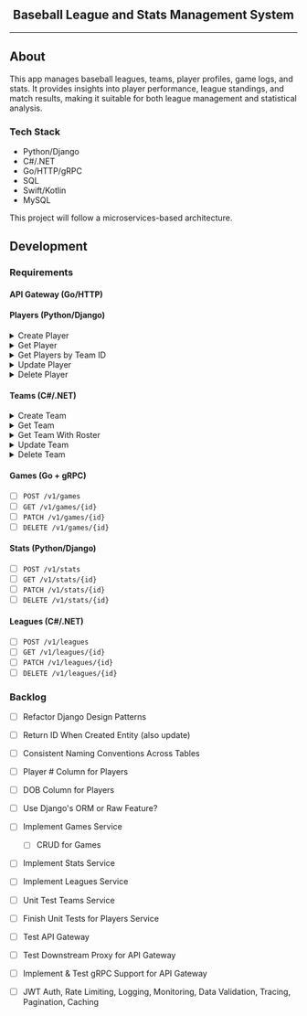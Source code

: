 <div align="center">
    <h2>Baseball League and Stats Management System</h2>
</div>

<hr />

## About

This app manages baseball leagues, teams, player profiles, game logs, and stats.
It provides insights into player performance, league standings, and match results, making it suitable for both league management and statistical analysis.

### Tech Stack

- Python/Django
- C#/.NET
- Go/HTTP/gRPC
- SQL
- Swift/Kotlin
- MySQL

This project will follow a microservices-based architecture.

## Development

### Requirements

#### API Gateway (Go/HTTP)

#### Players (Python/Django)

<details>
    <summary>Create Player</summary>

```bash
curl -i -X POST http://localhost:8080/v1/players \
    -H 'Content-Type: application/json' \
    -d '{
            "name": "Michael Yi",
            "age": 19,
            "height": "5\u0027 10\"",
            "weight": 140,
            "position": "Shortstop",
            "teamId": 1
    }'
```

</details>

<details>
    <summary>Get Player</summary>

```bash
curl -i http://localhost:8080/v1/players/<id>
```

</details>

<details>
    <summary>Get Players by Team ID</summary>

```bash
curl -i http://localhost:8080/v1/players?teamId=<id>
```

</details>


<details>
    <summary>Update Player</summary>

```bash
curl -i -X PATCH http://localhost:8080/v1/players/<id> \
    -H 'Content-Type: application/json' \
    -d '{
            "name": "Michael Yi",
            "age": 19,
            "height": "5\u0027 10\"",
            "weight": 140,
            "position": "Shortstop",
            "teamId": 1
    }'
```

</details>

<details>
    <summary>Delete Player</summary>

```bash
curl -i -X DELETE http://localhost:8080/v1/players/<id>
```

</details>

#### Teams (C#/.NET)

<details>
    <summary>Create Team</summary>

```bash
curl -i -X POST http://localhost:8080/v1/teams \
    -H 'Content-Type: application/json' \
    -d '{
        "name": "Los Angeles Dodgers",
        "leagueId": 1
    }'
```

</details>

<details>
    <summary>Get Team</summary>

```bash
curl -i http://localhost:8080/v1/teams/<id>
```

</details>

<details>
    <summary>Get Team With Roster</summary>

```bash
curl -i http://localhost:8080/v1/teams/with-roster/<id>
```

</details>

<details>
    <summary>Update Team</summary>

```bash
curl -i -X PATCH http://localhost:8080/v1/teams/<id> \
    -H 'Content-Type: application/json' \
    -d '{
        "name": "New York Yankees",
        "leagueId": 2
    }'
```

</details>

<details>
    <summary>Delete Team</summary>

```bash
curl -i -X DELETE http://localhost:8080/v1/teams/<id>
```

</details>

#### Games (Go + gRPC)
- [ ] `POST /v1/games`
- [ ] `GET /v1/games/{id}`
- [ ] `PATCH /v1/games/{id}`
- [ ] `DELETE /v1/games/{id}`

#### Stats (Python/Django)
- [ ] `POST /v1/stats`
- [ ] `GET /v1/stats/{id}`
- [ ] `PATCH /v1/stats/{id}`
- [ ] `DELETE /v1/stats/{id}`

#### Leagues (C#/.NET)
- [ ] `POST /v1/leagues`
- [ ] `GET /v1/leagues/{id}`
- [ ] `PATCH /v1/leagues/{id}`
- [ ] `DELETE /v1/leagues/{id}`

### Backlog
- [ ] Refactor Django Design Patterns
- [ ] Return ID When Created Entity (also update)
- [ ] Consistent Naming Conventions Across Tables
- [ ] Player # Column for Players
- [ ] DOB Column for Players
- [ ] Use Django's ORM or Raw Feature?
- [ ] Implement Games Service
    - [ ] CRUD for Games
- [ ] Implement Stats Service
- [ ] Implement Leagues Service
- [ ] Unit Test Teams Service
- [ ] Finish Unit Tests for Players Service
- [ ] Test API Gateway
- [ ] Test Downstream Proxy for API Gateway
- [ ] Implement & Test gRPC Support for API Gateway
- [ ] JWT Auth, Rate Limiting, Logging, Monitoring, Data Validation, Tracing, Pagination, Caching

